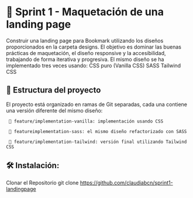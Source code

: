 # 🚀 Sprint 1 - Maquetación de una landing page

Construir una landing page para Bookmark utilizando los diseños proporcionados en la carpeta designs. 
El objetivo es dominar las buenas prácticas de maquetación, el diseño responsive y la accesibilidad, trabajando de forma iterativa y progresiva. 
El mismo diseño se ha implementado tres veces usando: CSS puro (Vanilla CSS) SASS Tailwind CSS

## 🚧  Estructura del proyecto

El proyecto está organizado en ramas de Git separadas, cada una contiene una versión diferente del mismo diseño:

     🧩 feature/implementation-vanilla: implementación usando CSS
  
     🧩 featureimplementation-sass: el mismo diseño refactorizado con SASS
  
     🧩 feature/implementation-tailwind: versión final utilizando Tailwind CSS

## 🛠 Instalación:
Clonar el Repositorio
git clone https://github.com/claudiabcn/sprint1-landingpage
